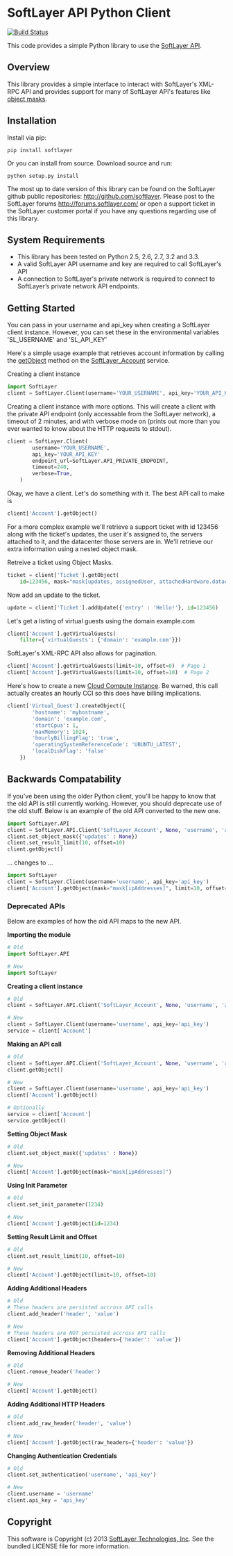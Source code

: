 SoftLayer API Python Client
===========================
[![Build Status](https://travis-ci.org/sudorandom/softlayer-api-python-client.png)](https://travis-ci.org/softlayer/softlayer-api-python-client)

This code provides a simple Python library to use the [SoftLayer API](http://sldn.softlayer.com/reference/softlayerapi).

Overview
--------

This library provides a simple interface to interact with SoftLayer's XML-RPC API and provides support for many of SoftLayer API's features like [object masks](http://sldn.softlayer.com/article/Using-Object-Masks-SoftLayer-API).

Installation
------------
Install via pip:
```
pip install softlayer
```

Or you can install from source. Download source and run:

```
python setup.py install
```


The most up to date version of this library can be found on the SoftLayer github public repositories: http://github.com/softlayer. Please post to the SoftLayer forums http://forums.softlayer.com/ or open a support ticket in the SoftLayer customer portal if you have any questions regarding use of this library.

System Requirements
-------------------

* This library has been tested on Python 2.5, 2.6, 2.7, 3.2 and 3.3.
* A valid SoftLayer API username and key are required to call SoftLayer's API
* A connection to SoftLayer's private network is required to connect to SoftLayer’s private network API endpoints.

## Getting Started
You can pass in your username and api_key when creating a SoftLayer client instance. However, you can set these in the environmental variables 'SL_USERNAME' and 'SL_API_KEY'

Here's a simple usage example that retrieves account information by calling the [getObject](http://sldn.softlayer.com/wiki/index.php/SoftLayer_Account::getObject) method on the [SoftLayer_Account](http://sldn.softlayer.com/wiki/index.php/SoftLayer_Account) service.

Creating a client instance
```python
import SoftLayer
client = SoftLayer.Client(username='YOUR_USERNAME', api_key='YOUR_API_KEY')
```

Creating a client instance with more options. This will create a client with the private API endpoint (only accessable from the SoftLayer network), a timeout of 2 minutes, and with verbose mode on (prints out more than you ever wanted to know about the HTTP requests to stdout).
```python
client = SoftLayer.Client(
        username='YOUR_USERNAME',
        api_key='YOUR_API_KEY'
        endpoint_url=SoftLayer.API_PRIVATE_ENDPOINT,
        timeout=240,
        verbose=True,
    )
```

Okay, we have a client. Let's do something with it. The best API call to make is 
```python
client['Account'].getObject()
```

For a more complex example we'll retrieve a support ticket with id 123456 along with the ticket's updates, the user it's assigned to, the servers attached to it, and the datacenter those servers are in. We'll retrieve our extra information using a nested object mask.

Retreive a ticket using Object Masks.
```python
ticket = client['Ticket'].getObject(
    id=123456, mask="mask[updates, assignedUser, attachedHardware.datacenter]")
```

Now add an update to the ticket.
```python
update = client['Ticket'].addUpdate({'entry' : 'Hello!'}, id=123456)
```

Let's get a listing of virtual guests using the domain example.com
```python
client['Account'].getVirtualGuests(
    filter={'virtualGuests': {'domain': 'example.com'}})
```

SoftLayer's XML-RPC API also allows for pagination.
```python
client['Account'].getVirtualGuests(limit=10, offset=0)  # Page 1
client['Account'].getVirtualGuests(limit=10, offset=10)  # Page 2
```

Here's how to create a new [Cloud Compute Instance](http://sldn.softlayer.com/blog/phil/Simplified-CCI-Creation). Be warned, this call actually creates an hourly CCI so this does have billing implications.
```python
client['Virtual_Guest'].createObject({
        'hostname': 'myhostname',
        'domain': 'example.com',
        'startCpus': 1,
        'maxMemory': 1024,
        'hourlyBillingFlag': 'true',
        'operatingSystemReferenceCode': 'UBUNTU_LATEST',
        'localDiskFlag': 'false'
    })
```

Backwards Compatability
-----------------------
If you've been using the older Python client, you'll be happy to know that the old API is still currently working. However, you should deprecate use of the old stuff. Below is an example of the old API converted to the new one.
```python
import SoftLayer.API
client = SoftLayer.API.Client('SoftLayer_Account', None, 'username', 'api_key')
client.set_object_mask({'updates' : None})
client.set_result_limit(10, offset=10)
client.getObject()
```
... changes to ...
```python
import SoftLayer
client = SoftLayer.Client(username='username', api_key='api_key')
client['Account'].getObject(mask="mask[ipAddresses]", limit=10, offset=0)
```

### Deprecated APIs
Below are examples of how the old API maps to the new API.

**Importing the module**
```python
# Old
import SoftLayer.API

# New
import SoftLayer
```

**Creating a client instance**
```python
# Old
client = SoftLayer.API.Client('SoftLayer_Account', None, 'username', 'api_key')

# New
client = SoftLayer.Client(username='username', api_key='api_key')
service = client['Account']
```

**Making an API call**
```python
# Old
client = SoftLayer.API.Client('SoftLayer_Account', None, 'username', 'api_key')
client.getObject()

# New
client = SoftLayer.Client(username='username', api_key='api_key')
client['Account'].getObject()

# Optionally
service = client['Account']
service.getObject()
```

**Setting Object Mask**
```python
# Old
client.set_object_mask({'updates' : None})

# New
client['Account'].getObject(mask="mask[ipAddresses]")
```

**Using Init Parameter**
```python
# Old
client.set_init_parameter(1234)

# New
client['Account'].getObject(id=1234)
```

**Setting Result Limit and Offset**
```python
# Old
client.set_result_limit(10, offset=10)

# New
client['Account'].getObject(limit=10, offset=10)
```

**Adding Additional Headers**
```python
# Old
# These headers are persisted accross API calls
client.add_header('header', 'value')

# New
# These headers are NOT persisted accross API calls
client['Account'].getObject(headers={'header': 'value'})
```

**Removing Additional Headers**
```python
# Old
client.remove_header('header')

# New
client['Account'].getObject()
```

**Adding Additional HTTP Headers**
```python
# Old
client.add_raw_header('header', 'value')

# New
client['Account'].getObject(raw_headers={'header': 'value'})
```

**Changing Authentication Credentials**
```python
# Old
client.set_authentication('username', 'api_key')

# New
client.username = 'username'
client.api_key = 'api_key'
```


Copyright
---------
This software is Copyright (c) 2013 [SoftLayer Technologies, Inc](http://www.softlayer.com/). See the bundled LICENSE file for more information.
